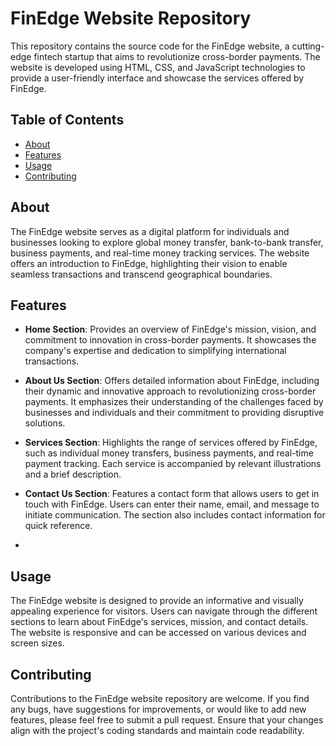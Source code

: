 # FinEdge Website Repository

This repository contains the source code for the FinEdge website, a cutting-edge fintech startup that aims to revolutionize cross-border payments. The website is developed using HTML, CSS, and JavaScript technologies to provide a user-friendly interface and showcase the services offered by FinEdge.

## Table of Contents

- [About](#about)
- [Features](#features)
- [Usage](#usage)
- [Contributing](#contributing)

## About

The FinEdge website serves as a digital platform for individuals and businesses looking to explore global money transfer, bank-to-bank transfer, business payments, and real-time money tracking services. The website offers an introduction to FinEdge, highlighting their vision to enable seamless transactions and transcend geographical boundaries.

## Features

- **Home Section**: Provides an overview of FinEdge's mission, vision, and commitment to innovation in cross-border payments. It showcases the company's expertise and dedication to simplifying international transactions.

- **About Us Section**: Offers detailed information about FinEdge, including their dynamic and innovative approach to revolutionizing cross-border payments. It emphasizes their understanding of the challenges faced by businesses and individuals and their commitment to providing disruptive solutions.

- **Services Section**: Highlights the range of services offered by FinEdge, such as individual money transfers, business payments, and real-time payment tracking. Each service is accompanied by relevant illustrations and a brief description.

- **Contact Us Section**: Features a contact form that allows users to get in touch with FinEdge. Users can enter their name, email, and message to initiate communication. The section also includes contact information for quick reference.
- 

## Usage

The FinEdge website is designed to provide an informative and visually appealing experience for visitors. Users can navigate through the different sections to learn about FinEdge's services, mission, and contact details. The website is responsive and can be accessed on various devices and screen sizes.

## Contributing

Contributions to the FinEdge website repository are welcome. If you find any bugs, have suggestions for improvements, or would like to add new features, please feel free to submit a pull request. Ensure that your changes align with the project's coding standards and maintain code readability.
